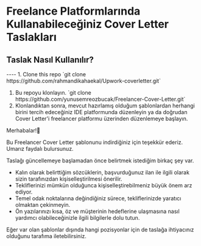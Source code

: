 <H1> Freelance Platformlarında Kullanabileceğiniz Cover Letter Taslakları </H1>

<H2> Taslak Nasıl Kullanılır? </H2>
----
1. Clone this repo `git clone https://github.com/rahmandikahaekal/Upwork-coverletter.git`
<ol>
   <li>Bu repoyu klonlayın. `git clone https://github.com/yunusemreozbucak/Freelancer-Cover-Letter.git`</li>
   <li>Klonlandıktan sonra, mevcut hazırlamış olduğum şablonlardan herhangi birini tercih edeceğiniz IDE platformunda düzenleyin  ya da doğrudan Cover Letter'i freelancer platformu üzerinden düzenlemeye başlayın.</li>
</ol>

Merhabalar!👋

Bu Freelancer Cover Letter şablonunu indirdiğiniz için teşekkür ederiz. Umarız faydalı bulursunuz.

Taslağı güncellemeye başlamadan önce belirtmek istediğim birkaç şey var.
   - Kalın olarak belirttiğim sözcüklerin, başvurduğunuz ilan ile ilgili olarak sizin tarafınızdan kişiselleştirilmesi önerilir.
   - Tekliflerinizi mümkün olduğunca kişiselleştirebilmeniz büyük önem arz ediyor.
   - Temel odak noktalarına değindiğiniz sürece, tekliflerinizde yaratıcı olmaktan çekinmeyin.
   - Ön yazılarınızı kısa, öz ve müşterinin hedeflerine ulaşmasına nasıl yardımcı olabileceğinizle ilgili bilgilerle dolu tutun.
   
Eğer var olan şablonlar dışında hangi pozisyonlar için de taslağa ihtiyacınız olduğunu tarafıma iletebilirsiniz.
